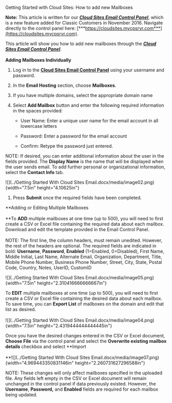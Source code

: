 <span id="_gjdgxs" class="anchor"></span>Getting Started with Cloud Sites: How to add new Mailboxes

**Note:** This article is written for our [***Cloud Sites Email Control Panel***](https://cloudsites.mycpsrvr.com/), which is a new feature added for Classic Customers in November 2016. Navigate directly to the control panel here: [***https://cloudsites.mycpsrvr.com***](https://cloudsites.mycpsrvr.com).

This article will show you how to add new mailboxes through the [***Cloud Sites Email Control Panel***](https://cloudsites.mycpsrvr.com/).\
\
**Adding Mailboxes Individually**

1.  Log in to the [**Cloud Sites Email Control Panel**](https://cloudsites.mycpsrvr.com/) using your username and password.

2.  In the **Email Hosting** section, choose **Mailboxes**.

3.  If you have multiple domains, select the appropriate domain name

4.  Select **Add Mailbox** button and enter the following required information in the spaces provided:

    -   User Name: Enter a unique user name for the email account in all lowercase letters

    -   Password: Enter a password for the email account

    -   Confirm: Retype the password just entered.

NOTE: If desired, you can enter additional information about the user in the fields provided. The **Display Name** is the name that will be displayed when the user sends email. To add further personal or organizational information, select the **Contact Info** tab.

![](../Getting Started With Cloud Sites Email.docx/media/image02.png){width="7.5in" height="4.10625in"}

1.  Press **Submit** once the required fields have been completed.

**Adding or Editing Multiple Mailboxes\
\
**To **ADD** multiple mailboxes at one time (up to 500), you will need to first create a CSV or Excel file containing the required data about each mailbox. Download and edit the template provided in the Email Control Panel.\
\
NOTE: The first line, the column headers, must remain unedited. However, the rest of the headers are optional. The required fields are indicated in bold: **Username**, **Password**, **Enabled** (1=Enabled, 0=Disabled), First Name, Middle Initial, Last Name, Alternate Email, Organization, Department, Title, Mobile Phone Number, Business Phone Number, Street, City, State, Postal Code, Country, Notes, UserID, CustomID

![](../Getting Started With Cloud Sites Email.docx/media/image05.png){width="7.5in" height="2.310416666666667in"}

To **EDIT** multiple mailboxes at one time (up to 500), you will need to first create a CSV or Excel file containing the desired data about each mailbox. To save time, you can **Export List** of mailboxes on the domain and edit that list as desired.\
\
![](../Getting Started With Cloud Sites Email.docx/media/image04.png){width="7.5in" height="2.4319444444444445in"}

Once you have the desired changes entered in the CSV or Excel document, **Choose File** via the control panel and select the **Overwrite existing mailbox details** checkbox and select **Import\
\
**![](../Getting Started With Cloud Sites Email.docx/media/image07.png){width="4.969443350831146in" height="2.260731627296588in"}

NOTE: These changes will only affect mailboxes specified in the uploaded file. Any fields left empty in the CSV or Excel document will remain unchanged in the control panel if data previously existed. However, the **Username**, **Password,** and **Enabled** fields are required for each mailbox being updated.
